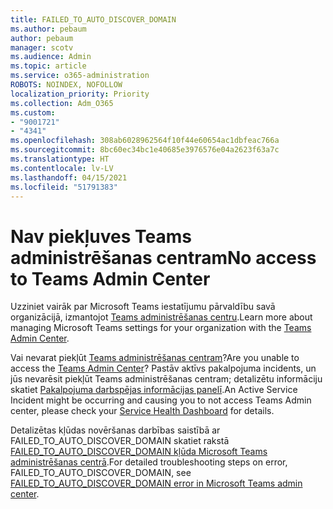 ```yaml
---
title: FAILED_TO_AUTO_DISCOVER_DOMAIN
ms.author: pebaum
author: pebaum
manager: scotv
ms.audience: Admin
ms.topic: article
ms.service: o365-administration
ROBOTS: NOINDEX, NOFOLLOW
localization_priority: Priority
ms.collection: Adm_O365
ms.custom:
- "9001721"
- "4341"
ms.openlocfilehash: 308ab6028962564f10f44e60654ac1dbfeac766a
ms.sourcegitcommit: 8bc60ec34bc1e40685e3976576e04a2623f63a7c
ms.translationtype: HT
ms.contentlocale: lv-LV
ms.lasthandoff: 04/15/2021
ms.locfileid: "51791383"
---
```

# <a name="no-access-to-teams-admin-center"></a><span data-ttu-id="7ad7d-102">Nav piekļuves Teams administrēšanas centram</span><span class="sxs-lookup"><span data-stu-id="7ad7d-102">No access to Teams Admin Center</span></span>

<span data-ttu-id="7ad7d-103">Uzziniet vairāk par Microsoft Teams iestatījumu pārvaldību savā organizācijā, izmantojot [Teams administrēšanas centru](https://docs.microsoft.com/microsoftteams/enable-features-office-365).</span><span class="sxs-lookup"><span data-stu-id="7ad7d-103">Learn more about managing Microsoft Teams settings for your organization with the [Teams Admin Center](https://docs.microsoft.com/microsoftteams/enable-features-office-365).</span></span>

<span data-ttu-id="7ad7d-104">Vai nevarat piekļūt [Teams administrēšanas centram](https://docs.microsoft.com/microsoftteams/enable-features-office-365)?</span><span class="sxs-lookup"><span data-stu-id="7ad7d-104">Are you unable to access the [Teams Admin Center](https://docs.microsoft.com/microsoftteams/enable-features-office-365)?</span></span> <span data-ttu-id="7ad7d-105">Pastāv aktīvs pakalpojuma incidents, un jūs nevarēsit piekļūt Teams administrēšanas centram; detalizētu informāciju skatiet [Pakalpojuma darbspējas informācijas panelī](https://status.office365.com/).</span><span class="sxs-lookup"><span data-stu-id="7ad7d-105">An Active Service Incident might be occurring and causing you to not access Teams Admin center, please check your [Service Health Dashboard](https://status.office365.com/) for details.</span></span>

<span data-ttu-id="7ad7d-106">Detalizētas kļūdas novēršanas darbības saistībā ar FAILED_TO_AUTO_DISCOVER_DOMAIN skatiet rakstā [FAILED_TO_AUTO_DISCOVER_DOMAIN kļūda Microsoft Teams administrēšanas centrā](https://docs.microsoft.com/microsoftteams/troubleshoot/teams-administration/failed-to-auto-discover-domain-error-teams-admin-center).</span><span class="sxs-lookup"><span data-stu-id="7ad7d-106">For detailed troubleshooting steps on error, FAILED_TO_AUTO_DISCOVER_DOMAIN, see [FAILED_TO_AUTO_DISCOVER_DOMAIN error in Microsoft Teams admin center](https://docs.microsoft.com/microsoftteams/troubleshoot/teams-administration/failed-to-auto-discover-domain-error-teams-admin-center).</span></span>
